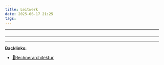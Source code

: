 ```yaml
---
title: Leitwerk
date: 2025-06-17 21:25
tags: 
---
```


----

### 






----

----
**Backlinks:**
- [📂Rechnerarchitektur](/📁Rechnerarchitektur)
